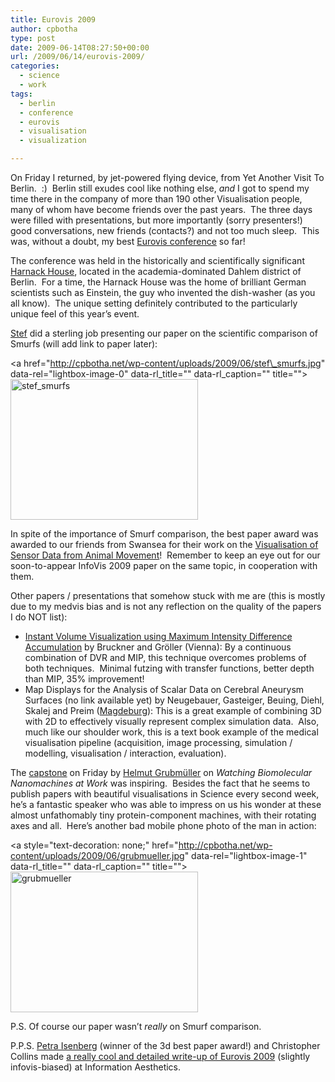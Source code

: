 ```yaml
---
title: Eurovis 2009
author: cpbotha
type: post
date: 2009-06-14T08:27:50+00:00
url: /2009/06/14/eurovis-2009/
categories:
  - science
  - work
tags:
  - berlin
  - conference
  - eurovis
  - visualisation
  - visualization

---
```

On Friday I returned, by jet-powered flying device, from Yet Another Visit To Berlin.  :)  Berlin still exudes cool like nothing else, _and_ I got to spend my time there in the company of more than 190 other Visualisation people, many of whom have become friends over the past years.  The three days were filled with presentations, but more importantly (sorry presenters!) good conversations, new friends (contacts?) and not too much sleep.  This was, without a doubt, my best [Eurovis conference][1] so far!

The conference was held in the historically and scientifically significant [Harnack House][2], located in the academia-dominated Dahlem district of Berlin.  For a time, the Harnack House was the home of brilliant German scientists such as Einstein, the guy who invented the dish-washer (as you all know).  The unique setting definitely contributed to the particularly unique feel of this year&#8217;s event.

[Stef][3] did a sterling job presenting our paper on the scientific comparison of Smurfs (will add link to paper later):

<a href="http://cpbotha.net/wp-content/uploads/2009/06/stef\_smurfs.jpg" data-rel="lightbox-image-0" data-rl\_title="" data-rl_caption="" title=""><img data-attachment-id="525" data-permalink="https://cpbotha.net/2009/06/14/eurovis-2009/stef_smurfs/" data-orig-file="https://cpbotha.net/wp-content/uploads/2009/06/stef_smurfs.jpg" data-orig-size="1024,768" data-comments-opened="1" data-image-meta="{&quot;aperture&quot;:&quot;3.2&quot;,&quot;credit&quot;:&quot;&quot;,&quot;camera&quot;:&quot;E71&quot;,&quot;caption&quot;:&quot;&quot;,&quot;created_timestamp&quot;:&quot;1244649720&quot;,&quot;copyright&quot;:&quot;&quot;,&quot;focal_length&quot;:&quot;4.9&quot;,&quot;iso&quot;:&quot;0&quot;,&quot;shutter_speed&quot;:&quot;0&quot;,&quot;title&quot;:&quot;&quot;}" data-image-title="stef_smurfs" data-image-description="" data-medium-file="https://cpbotha.net/wp-content/uploads/2009/06/stef_smurfs-300x225.jpg" data-large-file="https://cpbotha.net/wp-content/uploads/2009/06/stef_smurfs.jpg" class="alignnone size-medium wp-image-525" title="stef_smurfs" src="http://cpbotha.net/wp-content/uploads/2009/06/stef_smurfs-300x225.jpg" alt="stef_smurfs" width="300" height="225" srcset="https://cpbotha.net/wp-content/uploads/2009/06/stef_smurfs-300x225.jpg 300w, https://cpbotha.net/wp-content/uploads/2009/06/stef_smurfs.jpg 1024w" sizes="(max-width: 300px) 85vw, 300px" /></a>

In spite of the importance of Smurf comparison, the best paper award was awarded to our friends from Swansea for their work on the [Visualisation of Sensor Data from Animal Movement][4]!  Remember to keep an eye out for our soon-to-appear InfoVis 2009 paper on the same topic, in cooperation with them.

Other papers / presentations that somehow stuck with me are (this is mostly due to my medvis bias and is not any reflection on the quality of the papers I do NOT list):

  * [Instant Volume Visualization using Maximum Intensity Difference Accumulation][5] by Bruckner and Gröller (Vienna): By a continuous combination of DVR and MIP, this technique overcomes problems of both techniques.  Minimal futzing with transfer functions, better depth than MIP, 35% improvement!
  * Map Displays for the Analysis of Scalar Data on Cerebral Aneurysm Surfaces (no link available yet) by Neugebauer, Gasteiger, Beuing, Diehl, Skalej and Preim ([Magdeburg][6]): This is a great example of combining 3D with 2D to effectively visually represent complex simulation data.  Also, much like our shoulder work, this is a text book example of the medical visualisation pipeline (acquisition, image processing, simulation / modelling, visualisation / interaction, evaluation).

The [capstone][7] on Friday by [Helmut Grubmüller][8] on _Watching Biomolecular Nanomachines at Work_ was inspiring.  Besides the fact that he seems to publish papers with beautiful visualisations in Science every second week, he&#8217;s a fantastic speaker who was able to impress on us his wonder at these almost unfathomably tiny protein-component machines, with their rotating axes and all.  Here&#8217;s another bad mobile phone photo of the man in action:

<a style="text-decoration: none;" href="http://cpbotha.net/wp-content/uploads/2009/06/grubmueller.jpg" data-rel="lightbox-image-1" data-rl\_title="" data-rl\_caption="" title=""><img data-attachment-id="527" data-permalink="https://cpbotha.net/2009/06/14/eurovis-2009/grubmueller/" data-orig-file="https://cpbotha.net/wp-content/uploads/2009/06/grubmueller.jpg" data-orig-size="1024,768" data-comments-opened="1" data-image-meta="{&quot;aperture&quot;:&quot;3.2&quot;,&quot;credit&quot;:&quot;&quot;,&quot;camera&quot;:&quot;E71&quot;,&quot;caption&quot;:&quot;&quot;,&quot;created_timestamp&quot;:&quot;1244833330&quot;,&quot;copyright&quot;:&quot;&quot;,&quot;focal_length&quot;:&quot;4.9&quot;,&quot;iso&quot;:&quot;0&quot;,&quot;shutter_speed&quot;:&quot;0&quot;,&quot;title&quot;:&quot;&quot;}" data-image-title="grubmueller" data-image-description="" data-medium-file="https://cpbotha.net/wp-content/uploads/2009/06/grubmueller-300x225.jpg" data-large-file="https://cpbotha.net/wp-content/uploads/2009/06/grubmueller.jpg" class="alignnone size-medium wp-image-527" title="grubmueller" src="http://cpbotha.net/wp-content/uploads/2009/06/grubmueller-300x225.jpg" alt="grubmueller" width="300" height="225" srcset="https://cpbotha.net/wp-content/uploads/2009/06/grubmueller-300x225.jpg 300w, https://cpbotha.net/wp-content/uploads/2009/06/grubmueller.jpg 1024w" sizes="(max-width: 300px) 85vw, 300px" /></a>

P.S. Of course our paper wasn&#8217;t _really_ on Smurf comparison.

P.P.S. [Petra Isenberg][9] (winner of the 3d best paper award!) and Christopher Collins made [a really cool and detailed write-up of Eurovis 2009][10] (slightly infovis-biased) at Information Aesthetics.

 [1]: http://www.zib.de/eurovis09/ "eurovis 2009 website"
 [2]: http://en.wikipedia.org/wiki/Harnack_House "Wikipedia article on the Harnack House"
 [3]: http://graphics.tudelft.nl/~stef/ "Stef Busking's work homepage"
 [4]: http://www.cs.swan.ac.uk/~csbob/research/biologySensor/ "Link to paper + movies of Eurovis 2009 best paper."
 [5]: http://www.cg.tuwien.ac.at/research/publications/2009/bruckner-2009-IVV/ "Link to MIDA paper"
 [6]: http://cpbotha.net/2009/04/25/my-first-sabbatical/ "magdeburg sabbatical posting"
 [7]: http://www.zib.de/eurovis09/?page_id=689 "Eurovis 2009 capstone webpage"
 [8]: http://www.mpibpc.mpg.de/home/grubmueller/ihp/hgrubmu/index.html "Website Grubmueller"
 [9]: http://pages.cpsc.ucalgary.ca/~pneumann "Petra Isenberg's homepage"
 [10]: http://infosthetics.com/archives/2009/06/eurovis_2009_conference_coverage.html "Link to Information Aesthetics Eurovis 2009 write-up."